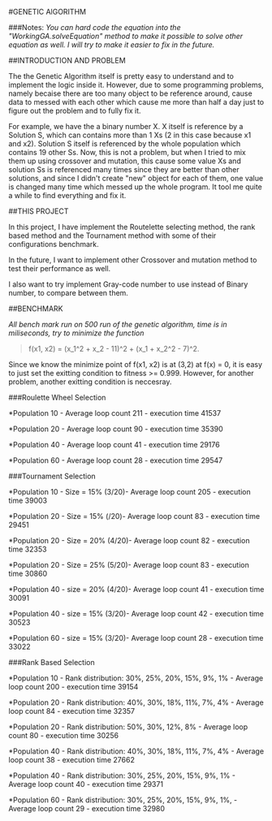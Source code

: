 #GENETIC AlGORITHM

###Notes:
_You can hard code the equation into the "WorkingGA.solveEquation" method to make it possible to solve other equation as well. 
I will try to make it easier to fix in the future._

##INTRODUCTION AND PROBLEM

The the Genetic Algorithm itself is pretty easy to understand and to implement the logic inside it. However, due to some programming problems, namely becaise there are too many object to be reference around, cause data to messed with each other which cause me more than half a day just to figure out the problem and to fully fix it.

For example, we have the a binary number X. X itself is reference by a Solution S, which can contains more than 1 Xs (2 in this case because x1 and x2). Solution S itself is referenced by the whole population which contains 19 other Ss. Now, this is not a problem, but when I tried to mix them up using crossover and mutation, this cause some value Xs and solution Ss is referenced many times since they are better than other solutions, and since I didn't create "new" object for each of them, one value is changed many time which messed up the whole program. It tool me quite a while to find everything and fix it.

##THIS PROJECT

In this project, I have implement the Routelette selecting method, the rank based method and the Tournament method with some of their configurations benchmark.

In the future, I want to implement other Crossover and mutation method to test their performance as well. 

I also want to try implement Gray-code number to use instead of Binary number, to compare between them.

##BENCHMARK

_All bench mark run on 500 run of the genetic algorithm, time is in miliseconds, try to minimize the function_
 > f(x1, x2) = (x_1^2 + x_2 - 11)^2 + (x_1 + x_2^2 - 7)^2.

Since we know the minimize point of f(x1, x2) is at (3,2) at f(x) = 0, it is easy to just set the exitting condition to fitness >= 0.999. However, for another problem, another exitting condition is neccesray.


###Roulette Wheel Selection

*Population 10 - Average loop count 211 - execution time 41537

*Population 20 - Average loop count 90 - execution time 35390

*Population 40 - Average loop count 41 - execution time 29176

*Population 60 - Average loop count 28 - execution time 29547


###Tournament Selection

*Population 10 - Size = 15% (3/20)- Average loop count 205 - execution time 39003

*Population 20 - Size = 15% (/20)- Average loop count 83 - execution time 29451

*Population 20 - Size = 20% (4/20)- Average loop count 82 - execution time 32353 

*Population 20 - Size = 25% (5/20)- Average loop count 83 - execution time 30860

*Population 40 - size = 20% (4/20)- Average loop count 41 - execution time 30091

*Population 40 - size = 15% (3/20)- Average loop count 42 - execution time 30523

*Population 60 - size = 15% (3/20)- Average loop count 28 - execution time 33022

###Rank Based Selection

*Population 10 - Rank distribution: 30%, 25%, 20%, 15%, 9%, 1% - Average loop count 200 - execution time 39154

*Population 20 - Rank distribution: 40%, 30%, 18%, 11%, 7%, 4% - Average loop count 84 - execution time 32357

*Population 20 - Rank distribution: 50%, 30%, 12%, 8% - Average loop count 80 - execution time 30256

*Population 40 - Rank distribution: 40%, 30%, 18%, 11%, 7%, 4% - Average loop count 38 - execution time 27662

*Population 40 - Rank distribution: 30%, 25%, 20%, 15%, 9%, 1% - Average loop count 40 - execution time 29371

*Population 60 - Rank distribution: 30%, 25%, 20%, 15%, 9%, 1%, - Average loop count 29 - execution time 32980

